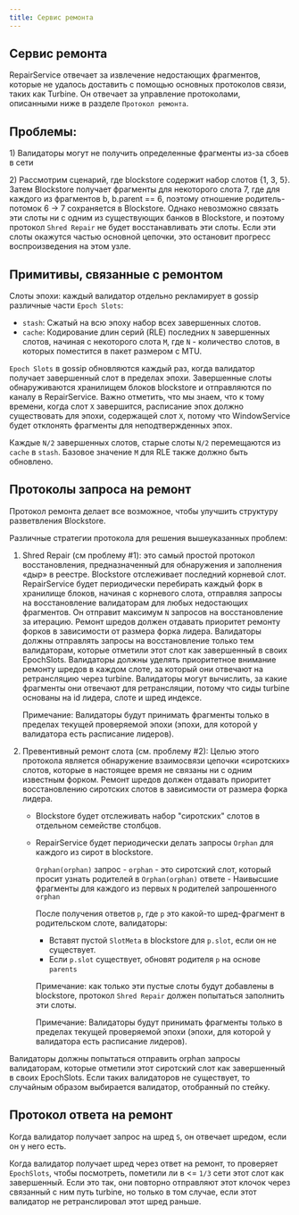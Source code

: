 ```yaml
---
title: Сервис ремонта
---
```


## Сервис ремонта

RepairService отвечает за извлечение недостающих фрагментов, которые не удалось доставить с помощью основных протоколов связи, таких как Turbine. Он отвечает за управление протоколами, описанными ниже в разделе `Протокол ремонта`.

## Проблемы:

1\) Валидаторы могут не получить определенные фрагменты из-за сбоев в сети

2\) Рассмотрим сценарий, где blockstore содержит набор слотов {1, 3, 5}. Затем Blockstore получает фрагменты для некоторого слота 7, где для каждого из фрагментов b, b.parent == 6, поэтому отношение родитель-потомок 6 -&gt; 7 сохраняется в Blockstore. Однако невозможно связать эти слоты ни с одним из существующих банков в Blockstore, и поэтому протокол `Shred Repair` не будет восстанавливать эти слоты. Если эти слоты окажутся частью основной цепочки, это остановит прогресс воспроизведения на этом узле.

## Примитивы, связанные с ремонтом

Слоты эпохи: каждый валидатор отдельно рекламирует в gossip различные части `Epoch Slots`:

- `stash`: Сжатый на всю эпоху набор всех завершенных слотов.
- `cache`: Кодирование длин серий (RLE) последних `N` завершенных слотов, начиная с некоторого слота `M`, где `N` - количество слотов, в которых поместится в пакет размером с MTU.

`Epoch Slots` в gossip обновляются каждый раз, когда валидатор получает завершенный слот в пределах эпохи. Завершенные слоты обнаруживаются хранилищем блоков blockstore и отправляются по каналу в RepairService. Важно отметить, что мы знаем, что к тому времени, когда слот `X` завершится, расписание эпох должно существовать для эпохи, содержащей слот `X`, потому что WindowService будет отклонять фрагменты для неподтвержденных эпох.

Каждые `N/2` завершенных слотов, старые слоты `N/2` перемещаются из `cache` в `stash`. Базовое значение `M` для RLE также должно быть обновлено.

## Протоколы запроса на ремонт

Протокол ремонта делает все возможное, чтобы улучшить структуру разветвления Blockstore.

Различные стратегии протокола для решения вышеуказанных проблем:

1. Shred Repair \(см проблему \#1\): это самый простой протокол восстановления, предназначенный для обнаружения и заполнения «дыр» в реестре. Blockstore отслеживает последний корневой слот. RepairService будет периодически перебирать каждый форк в хранилище блоков, начиная с корневого слота, отправляя запросы на восстановление валидаторам для любых недостающих фрагментов. Он отправит максимум `N` запросов на восстановление за итерацию. Ремонт шредов должен отдавать приоритет ремонту форков в зависимости от размера форка лидера. Валидаторы должны отправлять запросы на восстановление только тем валидаторам, которые отметили этот слот как завершенный в своих EpochSlots. Валидаторы должны уделять приоритетное внимание ремонту шредов в каждом слоте, за который они отвечают на ретрансляцию через turbine. Валидаторы могут вычислить, за какие фрагменты они отвечают для ретрансляции, потому что сиды turbine основаны на id лидера, слоте и шред индексе.

   Примечание: Валидаторы будут принимать фрагменты только в пределах текущей проверяемой эпохи \(эпохи, для которой у валидатора есть расписание лидеров\).

2. Превентивный ремонт слота \(см. проблему \#2\): Целью этого протокола является обнаружение взаимосвязи цепочки «сиротских» слотов, которые в настоящее время не связаны ни с одним известным форком. Ремонт шредов должен отдавать приоритет восстановлению сиротских слотов в зависимости от размера форка лидера.

   - Blockstore будет отслеживать набор "сиротских" слотов в отдельном семействе столбцов.
   - RepairService будет периодически делать запросы `Orphan` для каждого из сирот в blockstore.

     `Orphan(orphan)` запрос - `orphan` - это сиротский слот, который просит узнать родителей в `Orphan(orphan)` ответе - Наивысшие фрагменты для каждого из первых `N` родителей запрошенного `orphan`

     После получения ответов `p`, где `p` это какой-то шред-фрагмент в родительском слоте, валидаторы:

     - Вставят пустой `SlotMeta` в blockstore для `p.slot`, если он не существует.
     - Если `p.slot` существует, обновят родителя `p` на основе `parents`

     Примечание: как только эти пустые слоты будут добавлены в blockstore, протокол `Shred Repair` должен попытаться заполнить эти слоты.

     Примечание: Валидаторы будут принимать фрагменты только в пределах текущей проверяемой эпохи \(эпохи, для которой у валидатора есть расписание лидеров\).

Валидаторы должны попытаться отправить orphan запросы валидаторам, которые отметили этот сиротский слот как завершенный в своих EpochSlots. Если таких валидаторов не существует, то случайным образом выбирается валидатор, отобранный по стейку.

## Протокол ответа на ремонт

Когда валидатор получает запрос на шред `S`, он отвечает шредом, если он у него есть.

Когда валидатор получает шред через ответ на ремонт, то проверяет `EpochSlots`, чтобы посмотреть, пометили ли в <= `1/3` сети этот слот как завершенный. Если это так, они повторно отправляют этот клочок через связанный с ним путь turbine, но только в том случае, если этот валидатор не ретранслировал этот шред раньше.
